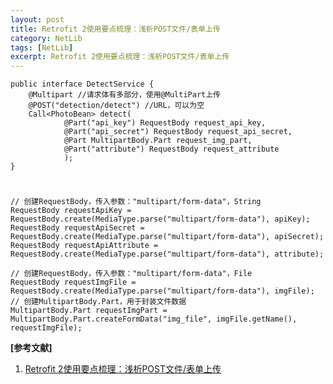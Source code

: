 ```yaml
---
layout: post
title: Retrofit 2使用要点梳理：浅析POST文件/表单上传
category: NetLib
tags: [NetLib]
excerpt: Retrofit 2使用要点梳理：浅析POST文件/表单上传
---
```


	public interface DetectService {
	    @Multipart //请求体有多部分，使用@MultiPart上传
	    @POST("detection/detect") //URL，可以为空
	    Call<PhotoBean> detect(
	            @Part("api_key") RequestBody request_api_key,
	            @Part("api_secret") RequestBody request_api_secret,
	            @Part MultipartBody.Part request_img_part,
	            @Part("attribute") RequestBody request_attribute
	            );
	}


#

	// 创建RequestBody，传入参数："multipart/form-data"，String
	RequestBody requestApiKey = RequestBody.create(MediaType.parse("multipart/form-data"), apiKey);
	RequestBody requestApiSecret = RequestBody.create(MediaType.parse("multipart/form-data"), apiSecret);
	RequestBody requestApiAttribute = RequestBody.create(MediaType.parse("multipart/form-data"), attribute);
	
	// 创建RequestBody，传入参数："multipart/form-data"，File
	RequestBody requestImgFile = RequestBody.create(MediaType.parse("multipart/form-data"), imgFile);
	// 创建MultipartBody.Part，用于封装文件数据
	MultipartBody.Part requestImgPart = 
	MultipartBody.Part.createFormData("img_file", imgFile.getName(), requestImgFile);

**[参考文献]**

1. [Retrofit 2使用要点梳理：浅析POST文件/表单上传](https://www.cnblogs.com/wondertwo/p/6143188.html "Retrofit 2使用要点梳理：浅析POST文件/表单上传")
